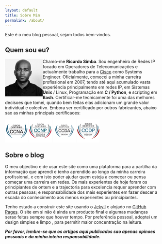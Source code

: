 ```yaml
---
layout: default
title: Sobre Mim
permalink: /about/
---
```


Este é o meu blog pessoal, sejam todos bem-vindos.

## Quem sou eu?


<img src="/assets/rs.jpg" align=left>

Chamo-me **Ricardo Simba**. Sou engenheiro de Redes IP focado em Operadores de Telecomunicações e actualmente trabalho para a [Cisco](https://www.cisco.com/) como Systems Engineer. Oficialmente, comecei a minha carreira profissional em 2007, tendo até aqui acumulado vasta experiência principalmente em redes IP, em Sistemas **Unix** / Linux, Programação em **C / Python**, e scripting em **Bash**. Certificar-me tecnicamente foi uma das melhores decisoes que tomei, quando bem feitas elas adicionam um grande valor individual e colectivo. Embora ser certificado por outros fabricantes, abaixo sao as minhas principais certificaoes:

<img src="/assets/ccna_sm.jpg" align=center>
<img src="/assets/ccnp_rs.jpg" align=center>
<img src="/assets/ccda.jpg" align=center>
<img src="/assets/ccdp.jpg" align=center>

## Sobre o blog

O meu objectivo e de usar este site como uma plataforma para a partilha da informação que aprendi e tenho aprendido ao longo da minha carreira profissional, e com isto poder ajudar quem esteja a começar ou pensa começar uma carreira em redes. Os mais experientes de hoje foram os principiantes de ontem e a trajectoria para excelencia requer aprender com outras pessoas; e responsabilidade dos mais experientes em fazer descer a escada do conhecimento aos menos experientes ou principiantes.

Tenho estado a construir este site usando o [Jekyll](https://jekyllrb.com/) e alojado no [GitHub Pages](https://pages.github.com). O site em si não é ainda um producto final e algumas mudanças serao feitas sempre que houver tempo. Por preferência pessoal, adoptei um design simples e limpo , para permitir maior concentração na leitura.


***Por favor, lembre-se que os artigos aqui publicados sao apenas opinoes pessoais e da minha inteira responsabilidade.***
